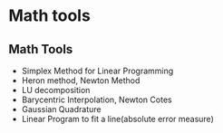 Math tools
=================

## Math Tools
* Simplex Method for Linear Programming
* Heron method, Newton Method
* LU decomposition
* Barycentric Interpolation, Newton Cotes
* Gaussian Quadrature
* Linear Program to fit a line(absolute error measure)
